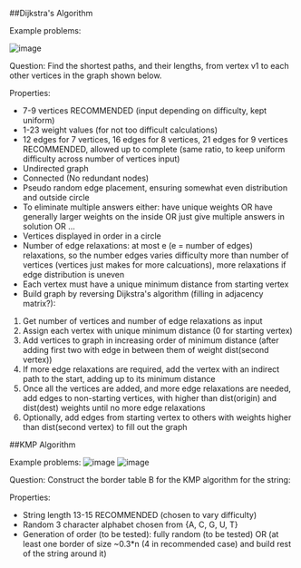 ##Dijkstra's Algorithm

Example problems:

![image](https://user-images.githubusercontent.com/77453616/197855184-a6872223-de1c-4959-96b0-e6d1a1174223.png)

Question: 
Find the shortest paths, and their lengths, from vertex v1 to each other vertices in the graph shown below.

Properties:
  - 7-9 vertices RECOMMENDED (input depending on difficulty, kept uniform)
  - 1-23 weight values (for not too difficult calculations)
  - 12 edges for 7 vertices, 16 edges for 8 vertices, 21 edges for 9 vertices RECOMMENDED, allowed up to complete (same ratio, to keep uniform difficulty across number of vertices input)
  - Undirected graph
  - Connected (No redundant nodes)
  - Pseudo random edge placement, ensuring somewhat even distribution and outside circle
  - To eliminate multiple answers either: have unique weights OR have generally larger weights on the inside OR just give multiple answers in solution OR ...
  - Vertices displayed in order in a circle
  - Number of edge relaxations: at most e (e = number of edges) relaxations, so the number edges varies difficulty more than number of vertices (vertices just makes for more calcuations), more relaxations if edge distribution is uneven
  - Each vertex must have a unique minimum distance from starting vertex
  - Build graph by reversing Dijkstra's algorithm (filling in adjacency matrix?):
  
  1. Get number of vertices and number of edge relaxations as input
  2. Assign each vertex with unique minimum distance (0 for starting vertex)
  3. Add vertices to graph in increasing order of minimum distance (after adding first two with edge in between them of weight dist(second vertex))
  4. If more edge relaxations are required, add the vertex with an indirect path to the start, adding up to its minimum distance
  5. Once all the vertices are added, and more edge relaxations are needed, add edges to non-starting vertices, with higher than dist(origin) and dist(dest) weights until no more edge relaxations
  6. Optionally, add edges from starting vertex to others with weights higher than dist(second vertex) to fill out the graph

##KMP Algorithm

Example problems:
![image](https://user-images.githubusercontent.com/77453616/198338456-365255b3-7687-4d68-93b5-f4407ad590a1.png)
![image](https://user-images.githubusercontent.com/77453616/198339300-6679fd45-969e-429e-baec-de0318b43c64.png)

Question:
Construct the border table B for the KMP algorithm for the string:

Properties:
  - String length 13-15 RECOMMENDED (chosen to vary difficulty)
  - Random 3 character alphabet chosen from {A, C, G, U, T}
  - Generation of order (to be tested): fully random (to be tested) OR (at least one border of size ~0.3*n (4 in recommended case) and build rest of the string around it)
